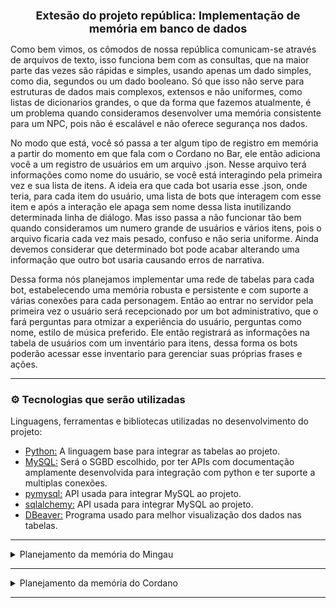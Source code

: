 <h1 align='center' style ="font-size: 18px"><b>Extesão do projeto república: Implementação de memória em banco de dados</b></h1>

Como bem vimos, os cômodos de nossa república comunicam-se através de arquivos de texto, isso funciona bem com as consultas, que na maior parte das vezes são rápidas e simples, usando apenas um dado simples, como dia, segundos ou um dado booleano. Só que isso não serve para estruturas de dados mais complexos, extensos e não uniformes, como listas de dicionarios grandes, o que da forma que fazemos atualmente, é um problema quando consideramos desenvolver uma memória consistente para um NPC, pois não é escalável e não oferece segurança nos dados.

No modo que está, você só passa a ter algum tipo de registro em memória a partir do momento em que fala com o Cordano no Bar, ele então adiciona você a um registro de usuários em um arquivo .json. Nesse arquivo terá informações como nome do usuário, se você está interagindo pela primeira vez e sua lista de itens. A ideia era que cada bot usaria esse .json, onde teria, para cada item do usuário, uma lista de bots que interagem com esse item e após a interação ele apaga sem nome dessa lista inutilizando determinada linha de diálogo.
Mas isso passa a não funcionar tão bem quando consideramos um numero grande de usuários e vários itens, pois o arquivo ficaria cada vez mais pesado, confuso e não seria uniforme. Ainda devemos considerar que determinado bot pode acabar alterando uma informação que outro bot usaria causando erros de narrativa.

Dessa forma nós planejamos implementar uma rede de tabelas para cada bot, estabelecendo uma memória robusta e persistente e com suporte a várias conexões para cada personagem. Então ao entrar no servidor pela primeira vez o usuário será recepcionado por um bot administrativo, que o fará perguntas para otmizar a experiência do usuário, perguntas como nome, estilo de música preferido. Ele então registrará as informações na tabela de usuários com um inventário para itens, dessa forma os bots poderão acessar esse inventario para gerenciar suas próprias frases e ações.

<hr>

### ⚙️ Tecnologias que serão utilizadas 

Linguagens, ferramentas e bibliotecas utilizadas no desenvolvimento do projeto:

* [Python:](https://www.python.org/) A linguagem base para integrar as tabelas ao projeto.
* [MySQL:](https://www.mysql.com/) Será o SGBD escolhido, por ter APIs com documentação amplamente desenvolvida para integração com python e ter suporte a multiplas conexões.
* [pymysql:](https://pymysql.readthedocs.io/en/latest/) API usada para integrar MySQL ao projeto.
* [sqlalchemy:](https://www.sqlalchemy.org/) API usada para integrar MySQL ao projeto.
* [DBeaver:](https://dbeaver.io/) Programa usado para melhor visualização dos dados nas tabelas.

<hr>

<details>
  <summary>Planejamento da memória do Mingau</summary>
  <br>

> O desenvolvimento de uma memória em banco para o Mingau o tornará mais flexível abrindo novas possibilidades para o bot, pois poderá guardar informações de forma mais consistente, organizada e resume a programação hardcoded. Para substituír o sistema de arquivos .txt usaremos uma série de tabelas que relacionam cômodos, áreas, frases do bot e eventos que podem ocorrer. Pra começar temos a própria entidade Mingau, que é organizada da seguinte forma:  

<table align="center">
    <td align="center">
    Entidade Mingau
    </td>
  <tr>
    <td><img src="imagens\tab_mingau.png" width=500>
    </td>
  </tr>
</table>

> Nessa tabela mingau guarda informações importantes para a narrativa, como:  
>><b>id_do_bot:</b> Pode ser usado para gerenciar permissões nos canais;  
><b>último_cômodo:</b> Para o bot saber em qual cômodo ele esteve pela última vez, gerar mensagens de saída e continuar em caso de reiniciamento do bot;  
><b>humor:</b> Essa variável inteira será usada para determinar quais frasas podem ser selecionadas da tabela de frases;  ><b>interações:</b> Variáveis para calcular o momento em que mingau mudará de cômodo ou lugar;  
><b>usuário_preferido:</b> Indica qual é o  usuário por quem Mingau tem mais afinidade.  

</details>
<hr>

<details>
  <summary>Planejamento da memória do Cordano</summary> 
</details>
<hr>
